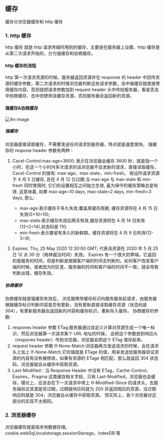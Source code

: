 ## 缓存

缓存分浏览器缓存和 http 缓存

### 1. http 缓存

http 缓存 就是 http 请求传输时用到的缓存，主要是在服务器上设置，http 缓存是从第二次请求开始的，分为强缓存和协商缓存。

#### http 缓存的流程

http 第一次请求资源的时候，服务器返回资源并在 response 的 header 中回传资源的缓存参数，第二次请求的时候浏览器判断这些请求参数，击中强缓存就直接使用缓存内容，否则就把请求参数加到 request header 头中传给服务器，看是否击中协商缓存，击中则使用该缓存资源，否则服务器会返回新的资源。

#### 强缓存&协商缓存

![An image](~@/prev/cache.png)

##### 强缓存

浏览器直接读取缓存，不需要发送任何请求到服务器，特点就是速度很快。
强缓存的 respone header 参数有两种：

1. Cacel-Control:max-age=3600;
   表示在浏览器会缓存 3600 秒，就是指一个小时，在这一个小时内多次请求的话浏览器不会发新的请求，直接读取缓存。
   Cacel-Control 的值有: max-age，max-state，min-fresh。
   假设所请求资源于 4 月 5 日缓存, 且在 4 月 12 日过期.当 max-age 与 max-stale 和 min-fresh 同时使用时, 它们的设置相互之间独立生效, 最为保守的缓存策略总是有效. 这意味着, 如果 max-age=10 days, max-stale=2 days, min-fresh=3 days, 那么:

   - max-age:表示缓存于多久失效,覆盖原缓存周期, 缓存资源将在 4 月 15 日失效(5+10=15);
   - max-state:表示缓存失效后两天有效,缓存资源将在 4 月 14 日失效(12+2=14),状态码是 110;
   - min-fresh:表示要留有多久的新鲜期，缓存资源将在 4 月 9 日失效(12-3=9);

2. Expires: Thu, 25 May 2020 12:30:00 GMT;
   代表该资源在 2020 年 5 月 25 日 12 点 30 分（格林威治时间）失效。
   Expires 有一个很大的弊端，它返回的是服务的时间，但是判断是根据客户端的时间去判断的。如何客户改变客户端的时候，或者因为时区差，服务器的时间和客户端的时间不一致，就会导致判断出错，缓存失效。

##### 协商缓存

协商缓存就是强缓存失效后， 浏览器携带缓存标识向服务器发起请求，由服务器根据缓存标识判断内容是否有更新，没有更新直接读取缓存资源（状态码是 304），有更新服务器会返回新的内容和缓存标识，重新存入缓存。
协商缓存的参数:

1. respones header 参数 ETag:服务器通过自定义计算对资源生成一个唯一标识，然后浏览器第一次请求某个 URL 地址的时候， 会把这个参数放到响应头（respones header）传到浏览器，浏览器会把这个 ETag 值存起来。
2. request header 参数 If-None-Match:浏览器再次发送请求的时候，会在请求头上加上 If-None-Match,它的值就是 ETage 的值，用来发送给服务器验证资源的内容有没有被修改，如果有资源的 ETage 相匹配，那么就返回 304 状态码，浏览器就会从缓存中获取资源。
3. Last-Modified：当 Response Header 中没有 ETag，Cache-Control，Expires，Pragma 这类缓存相关字段，只有 Last-Modified，浏览器也会缓存，理论上，应该会在下一次请求中带上 If-Modified-Since 的请求头，去服务端验证资源是否过期，过期就响应码就为 200 并返回相应的资源，没过期响应码就是 304，浏览器会从缓存中获取资源。
   但实际上，各个浏览器对这部分的实现不太相同。

### 2. 浏览器缓存

浏览器缓存就是指本地数据存储。
cookie,webSql,localstorage,sessionStorage，indexDB 等
